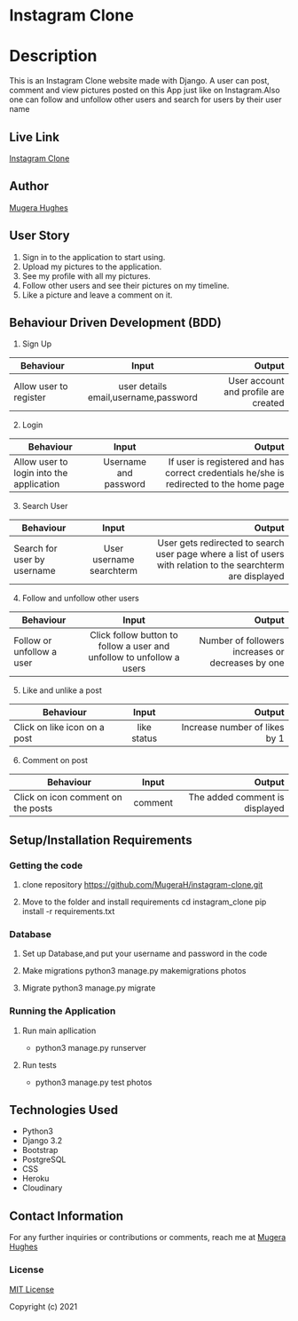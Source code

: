 # Instagram Clone




# Description
This is an Instagram Clone website made with Django. A user can post, comment and view pictures posted on this App just like on Instagram.Also one can follow and unfollow other users and search for users by their user name


<!-- ## Screenshot
1. Landing page

    ![image](./photos/static/pics/home.png)


2. Image modal

  ![image](./photos/static/pics/modal.png)

3. Search by category(travel) 

  ![image](./photos/static/pics/search.png)
    
4. Admin view

   ![image](./photos/static/pics/admin.png) -->


## Live Link
[Instagram Clone](https://instaclone-hm.herokuapp.com)


## Author
[Mugera Hughes](https://github.com/mugerah/)
## User Story

1. Sign in to the application to start using.
2. Upload my pictures to the application.
3. See my profile with all my pictures.
4. Follow other users and see their pictures on my timeline.
5. Like a picture and leave a comment on it.


## Behaviour Driven Development (BDD)

1. Sign Up

|Behaviour 	           |    Input 	                 |       Output          |
|----------------------------------------------|:-----------------------------------:|-----------------------------:|       
| Allow user to register  | user details email,username,password| User account and profile are created  | 

2. Login

|Behaviour 	           |    Input 	                 |       Output          |
|----------------------------------------------|:-----------------------------------:|-----------------------------:|       
| Allow user to login into the application  | Username and password| If user is registered and has correct credentials he/she is redirected to the home page | 




3. Search User

|Behaviour 	           |    Input 	                 |       Output          |
|----------------------------------------------|:-----------------------------------:|-----------------------------:|       
| Search for user by username | User username searchterm| User gets redirected to search user page where a list of users with relation to the searchterm are displayed |  

4. Follow and unfollow other users

|Behaviour 	           |    Input 	                 |       Output          |
|----------------------------------------------|:-----------------------------------:|-----------------------------:|       
| Follow or unfollow a user |Click follow button to follow a user and unfollow to unfollow a users| Number of followers increases or decreases by one  |  

5. Like and unlike a post

|Behaviour 	           |    Input 	                 |       Output          |
|----------------------------------------------|:-----------------------------------:|-----------------------------:|       
| Click on like icon on a post  | like status| Increase number of likes by 1  |

6. Comment on post

|Behaviour 	           |    Input 	                 |       Output          |
|----------------------------------------------|:-----------------------------------:|-----------------------------:|       
| Click on icon comment on the posts | comment| The added comment is displayed  |  

## Setup/Installation Requirements
### Getting the code
1. clone repository
https://github.com/MugeraH/instagram-clone.git
    
2. Move to the folder and install requirements
    cd instagram_clone
    pip install -r requirements.txt
### Database

1. Set up Database,and put your username and password in the code

2. Make migrations
    python3 manage.py makemigrations photos

3. Migrate
   python3 manage.py migrate 
    
### Running the Application
1. Run main apllication
   * python3 manage.py runserver

2. Run tests
    
   * python3 manage.py test photos

## Technologies Used

* Python3
* Django 3.2
* Bootstrap
* PostgreSQL
* CSS
* Heroku
* Cloudinary

## Contact Information

For any further inquiries or contributions or comments, reach me at [Mugera Hughes](https://github.com/MugeraH)

### License

[MIT License](https://github.com/MugeraH/instagram-clone/blob/main/license)

Copyright (c) 2021
